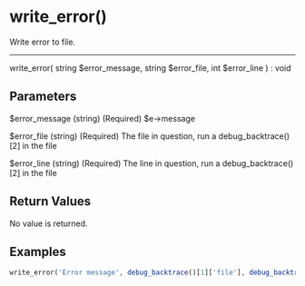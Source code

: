 # write_error()

Write error to file.

---

write_error( string $error_message, string $error_file, int $error_line ) : void

## Parameters

$error_message (string) (Required) $e->message

$error_file (string) (Required) The file in question, run a debug_backtrace()[2] in the file

$error_line (string) (Required) The line in question, run a debug_backtrace()[2] in the file

## Return Values

No value is returned.

## Examples

```php
write_error('Error message', debug_backtrace()[1]['file'], debug_backtrace()[1]['line']);
```
